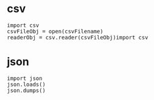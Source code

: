 # csv
<pre>
import csv
csvFileObj = open(csvFilename)
readerObj = csv.reader(csvFileObj)import csv
</pre>

# json
<pre>
import json
json.loads()
json.dumps()
</pre>